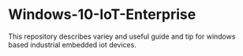 # Windows-10-IoT-Enterprise
This repository describes variey and useful guide and tip for windows based industrial embedded iot devices.
